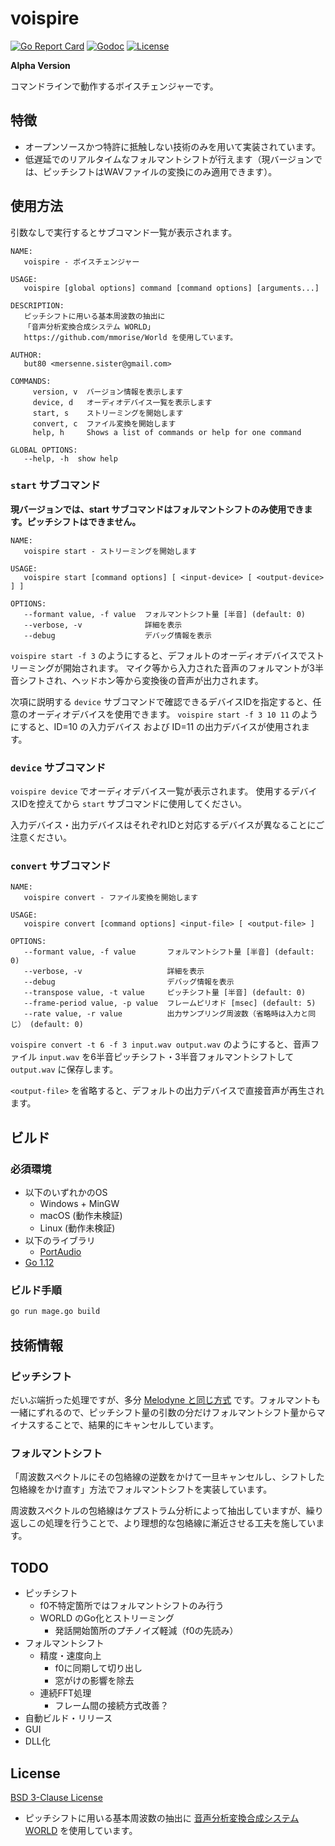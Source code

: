 # voispire

[![Go Report Card](https://goreportcard.com/badge/github.com/but80/voispire)](https://goreportcard.com/report/github.com/but80/voispire)
[![Godoc](https://godoc.org/github.com/but80/voispire?status.svg)](https://godoc.org/github.com/but80/voispire)
[![License](https://img.shields.io/badge/License-BSD%203--Clause-blue.svg)](https://opensource.org/licenses/BSD-3-Clause)

**Alpha Version**

コマンドラインで動作するボイスチェンジャーです。

## 特徴

- オープンソースかつ特許に抵触しない技術のみを用いて実装されています。
- 低遅延でのリアルタイムなフォルマントシフトが行えます（現バージョンでは、ピッチシフトはWAVファイルの変換にのみ適用できます）。

## 使用方法

引数なしで実行するとサブコマンド一覧が表示されます。

```
NAME:
   voispire - ボイスチェンジャー

USAGE:
   voispire [global options] command [command options] [arguments...]

DESCRIPTION:
   ピッチシフトに用いる基本周波数の抽出に
   「音声分析変換合成システム WORLD」
   https://github.com/mmorise/World を使用しています。

AUTHOR:
   but80 <mersenne.sister@gmail.com>

COMMANDS:
     version, v  バージョン情報を表示します
     device, d   オーディオデバイス一覧を表示します
     start, s    ストリーミングを開始します
     convert, c  ファイル変換を開始します
     help, h     Shows a list of commands or help for one command

GLOBAL OPTIONS:
   --help, -h  show help
```

### `start` サブコマンド

**現バージョンでは、start サブコマンドはフォルマントシフトのみ使用できます。ピッチシフトはできません。**

```
NAME:
   voispire start - ストリーミングを開始します

USAGE:
   voispire start [command options] [ <input-device> [ <output-device> ] ]

OPTIONS:
   --formant value, -f value  フォルマントシフト量 [半音] (default: 0)
   --verbose, -v              詳細を表示
   --debug                    デバッグ情報を表示
```

`voispire start -f 3` のようにすると、デフォルトのオーディオデバイスでストリーミングが開始されます。
マイク等から入力された音声のフォルマントが3半音シフトされ、ヘッドホン等から変換後の音声が出力されます。

次項に説明する `device` サブコマンドで確認できるデバイスIDを指定すると、任意のオーディオデバイスを使用できます。
`voispire start -f 3 10 11` のようにすると、ID=10 の入力デバイス および ID=11 の出力デバイスが使用されます。


### `device` サブコマンド

`voispire device` でオーディオデバイス一覧が表示されます。
使用するデバイスIDを控えてから `start` サブコマンドに使用してください。

入力デバイス・出力デバイスはそれぞれIDと対応するデバイスが異なることにご注意ください。

### `convert` サブコマンド

```
NAME:
   voispire convert - ファイル変換を開始します

USAGE:
   voispire convert [command options] <input-file> [ <output-file> ]

OPTIONS:
   --formant value, -f value       フォルマントシフト量 [半音] (default: 0)
   --verbose, -v                   詳細を表示
   --debug                         デバッグ情報を表示
   --transpose value, -t value     ピッチシフト量 [半音] (default: 0)
   --frame-period value, -p value  フレームピリオド [msec] (default: 5)
   --rate value, -r value          出力サンプリング周波数（省略時は入力と同じ） (default: 0)
```

`voispire convert -t 6 -f 3 input.wav output.wav` のようにすると、音声ファイル `input.wav` を6半音ピッチシフト・3半音フォルマントシフトして `output.wav` に保存します。

`<output-file>` を省略すると、デフォルトの出力デバイスで直接音声が再生されます。

## ビルド

### 必須環境

- 以下のいずれかのOS
  - Windows + MinGW
  - macOS (動作未検証)
  - Linux (動作未検証)
- 以下のライブラリ
  - [PortAudio](http://www.portaudio.com/)
- [Go 1.12](https://golang.org/)

### ビルド手順

```bash
go run mage.go build
```

## 技術情報

### ピッチシフト

だいぶ端折った処理ですが、多分 [Melodyne と同じ方式](https://ja.wikipedia.org/wiki/%E3%82%BF%E3%82%A4%E3%83%A0%E3%82%B9%E3%83%88%E3%83%AC%E3%83%83%E3%83%81/%E3%83%94%E3%83%83%E3%83%81%E3%82%B7%E3%83%95%E3%83%88#%E4%BD%8D%E7%9B%B8%E3%81%A8%E6%99%82%E9%96%93%E3%82%92%E3%81%BB%E3%81%A9%E3%81%8F) です。フォルマントも一緒にずれるので、ピッチシフト量の引数の分だけフォルマントシフト量からマイナスすることで、結果的にキャンセルしています。

### フォルマントシフト

「周波数スペクトルにその包絡線の逆数をかけて一旦キャンセルし、シフトした包絡線をかけ直す」方法でフォルマントシフトを実装しています。

周波数スペクトルの包絡線はケプストラム分析によって抽出していますが、繰り返しこの処理を行うことで、より理想的な包絡線に漸近させる工夫を施しています。

## TODO

- ピッチシフト
  - f0不特定箇所ではフォルマントシフトのみ行う
  - WORLD のGo化とストリーミング
    - 発話開始箇所のプチノイズ軽減（f0の先読み）
- フォルマントシフト
  - 精度・速度向上
    - f0に同期して切り出し
    - 窓がけの影響を除去
  - 連続FFT処理
    - フレーム間の接続方式改善？
- 自動ビルド・リリース
- GUI
- DLL化

## License

[BSD 3-Clause License](./LICENSE)

- ピッチシフトに用いる基本周波数の抽出に [音声分析変換合成システム WORLD](https://github.com/mmorise/World) を使用しています。

